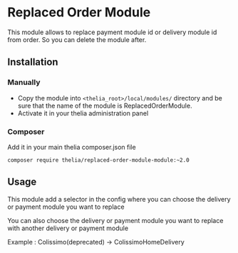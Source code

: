 # Replaced Order Module

This module allows to replace payment module id or delivery module id from order.
So you can delete the module after.

## Installation

### Manually

* Copy the module into ```<thelia_root>/local/modules/``` directory and be sure that the name of the module is ReplacedOrderModule.
* Activate it in your thelia administration panel

### Composer

Add it in your main thelia composer.json file

```
composer require thelia/replaced-order-module-module:~2.0
```

## Usage

This module add a selector in the config where you can choose the delivery or payment module you want to replace

You can also choose the delivery or payment module you want to replace with another delivery or payment module

Example : Colissimo(deprecated) -> ColissimoHomeDelivery